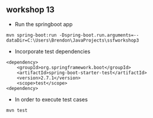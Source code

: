 ## workshop 13

* Run the springboot app


```
mvn spring-boot:run -Dspring-boot.run.arguments=--dataDir=C:\Users\Brendon\JavaProjects\ssfworkshop3
```

* Incorporate test dependencies

```
<dependency>
    <groupId>org.springframework.boot</groupId>
    <artifactId>spring-boot-starter-test</artifactId>
    <version>2.7.1</version>
    <scope>test</scope>
<dependency>
```

* In order to execute test cases

```
mvn test
```